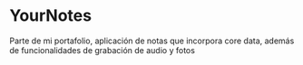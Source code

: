 # YourNotes
Parte de mi portafolio, aplicación de notas que incorpora core data, además de funcionalidades de grabación de audio y fotos
